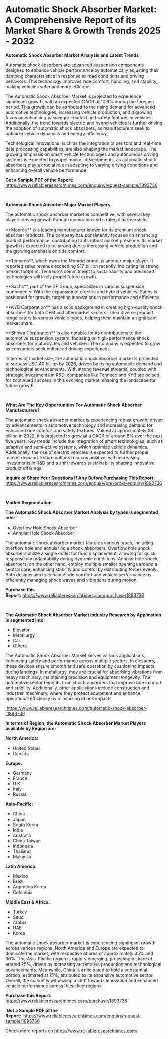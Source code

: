 <p><h1>Automatic Shock Absorber Market: A Comprehensive Report of its Market Share & Growth Trends 2025 - 2032</h1></p><p><strong>Automatic Shock Absorber Market Analysis and Latest Trends</strong></p>
<p><p>Automatic shock absorbers are advanced suspension components designed to enhance vehicle performance by automatically adjusting their damping characteristics in response to road conditions and driving behaviors. This technology improves ride comfort, handling, and stability, making vehicles safer and more efficient.</p><p>The Automatic Shock Absorber Market is projected to experience significant growth, with an expected CAGR of 10.6% during the forecast period. This growth can be attributed to the rising demand for advanced automotive technologies, increasing vehicle production, and a growing focus on enhancing passenger comfort and safety features in vehicles. Additionally, the trend towards electric and hybrid vehicles is further driving the adoption of automatic shock absorbers, as manufacturers seek to optimize vehicle dynamics and energy efficiency.</p><p>Technological innovations, such as the integration of sensors and real-time data processing capabilities, are also shaping the market landscape. The growing emphasis on smart vehicle technologies and autonomous driving systems is expected to propel market developments, as automatic shock absorbers play a crucial role in adapting to varying driving conditions and enhancing overall vehicle performance.</p></p>
<p><strong>Get a Sample PDF of the Report:&nbsp;</strong> <a href="https://www.reliableresearchtimes.com/enquiry/request-sample/1893736?utm_campaign=2567&utm_medium=2&utm_source=Github&utm_content=ia&utm_term=23022025&utm_id=automatic-shock-absorber">https://www.reliableresearchtimes.com/enquiry/request-sample/1893736</a></p>
<p>&nbsp;</p>
<p><strong>Automatic Shock Absorber Major Market Players</strong></p>
<p><p>The automatic shock absorber market is competitive, with several key players driving growth through innovation and strategic partnerships. </p><p>**Monroe** is a leading manufacturer known for its premium shock absorber products. The company has consistently focused on enhancing product performance, contributing to its robust market presence. Its market growth is expected to be strong due to increasing vehicle production and the growing emphasis on ride comfort.</p><p>**Tenneco**, which owns the Monroe brand, is another major player. It reported sales revenue exceeding $17 billion recently, indicating its strong market footprint. Tenneco's commitment to sustainability and advanced technologies will likely propel future growth.</p><p>**Sachs**, part of the ZF Group, specializes in various suspension components. With the expansion of electric and hybrid vehicles, Sachs is positioned for growth, targeting innovations in performance and efficiency. </p><p>**KYB Corporation** has a solid background in creating high-quality shock absorbers for both OEM and aftermarket sectors. Their diverse product range caters to various vehicle types, helping them maintain a significant market share.</p><p>**Showa Corporation** is also notable for its contributions to the automotive suspension system, focusing on high-performance shock absorbers for motorcycles and vehicles. The company is expected to grow as consumers seek enhanced driving experiences.</p><p>In terms of market size, the automatic shock absorber market is projected to surpass USD 40 billion by 2026, driven by rising automobile demand and technological advancements. With strong revenue streams, coupled with strategic investments in R&D, companies like Tenneco and KYB are poised for continued success in this evolving market, shaping the landscape for future growth.</p></p>
<p>&nbsp;</p>
<p><strong>What Are The Key Opportunities For Automatic Shock Absorber Manufacturers?</strong></p>
<p><p>The automatic shock absorber market is experiencing robust growth, driven by advancements in automotive technology and increasing demand for enhanced ride comfort and safety features. Valued at approximately $3 billion in 2022, it is projected to grow at a CAGR of around 8% over the next five years. Key trends include the integration of smart technologies, such as adaptive and semi-active systems, which optimize vehicle dynamics. Additionally, the rise of electric vehicles is expected to further propel market demand. Future outlook remains positive, with increasing investments in R&D and a shift towards sustainability shaping innovative product offerings.</p></p>
<p><strong>Inquire or Share Your Questions If Any Before Purchasing This Report:</strong> <a href="https://www.reliableresearchtimes.com/enquiry/pre-order-enquiry/1893736?utm_campaign=2567&utm_medium=2&utm_source=Github&utm_content=ia&utm_term=23022025&utm_id=automatic-shock-absorber">https://www.reliableresearchtimes.com/enquiry/pre-order-enquiry/1893736</a></p>
<p>&nbsp;</p>
<p><strong>Market Segmentation</strong></p>
<p><strong>The Automatic Shock Absorber Market Analysis by types is segmented into:</strong></p>
<p><ul><li>Overflow Hole Shock Absorber</li><li>Annular Hole Shock Absorber</li></ul></p>
<p><p>The automatic shock absorber market features various types, including overflow hole and annular hole shock absorbers. Overflow hole shock absorbers utilize a single outlet for fluid displacement, allowing for quick response and adaptability during dynamic conditions. Annular hole shock absorbers, on the other hand, employ multiple smaller openings around a central core, enhancing stability and control by distributing forces evenly. Both designs aim to enhance ride comfort and vehicle performance by efficiently managing shock waves and vibrations during motion.</p></p>
<p><strong>Purchase this Report:&nbsp;</strong><a href="https://www.reliableresearchtimes.com/purchase/1893736?utm_campaign=2567&utm_medium=2&utm_source=Github&utm_content=ia&utm_term=23022025&utm_id=automatic-shock-absorber">https://www.reliableresearchtimes.com/purchase/1893736</a></p>
<p>&nbsp;</p>
<p><strong>The Automatic Shock Absorber Market Industry Research by Application is segmented into:</strong></p>
<p><ul><li>Elevator</li><li>Metallurgy</li><li>Car</li><li>Others</li></ul></p>
<p><p>The Automatic Shock Absorber Market serves various applications, enhancing safety and performance across multiple sectors. In elevators, these devices ensure smooth and safe operation by cushioning impacts during landings. In metallurgy, they are crucial for absorbing vibrations from heavy machinery, maintaining precision and equipment longevity. The automotive sector benefits from shock absorbers that improve ride comfort and stability. Additionally, other applications include construction and industrial machinery, where they protect equipment and enhance operational efficiency by minimizing shock impacts.</p></p>
<p><a href="https://www.reliableresearchtimes.com/automatic-shock-absorber-r1893736?utm_campaign=2567&utm_medium=2&utm_source=Github&utm_content=ia&utm_term=23022025&utm_id=automatic-shock-absorber">&nbsp;https://www.reliableresearchtimes.com/automatic-shock-absorber-r1893736</a></p>
<p><strong>In terms of Region, the Automatic Shock Absorber Market Players available by Region are:</strong></p>
<p>
    <p> <strong> North America: </strong>
        <ul>
            <li>United States</li>
            <li>Canada</li>
        </ul>
        </p> 
    <p> <strong> Europe: </strong>
        <ul>
            <li>Germany</li>
            <li>France</li>
            <li>U.K.</li>
            <li>Italy</li>
            <li>Russia</li>
        </ul>
        </p> 
    <p> <strong> Asia-Pacific: </strong>
        <ul>
            <li>China</li>
            <li>Japan</li>
            <li>South Korea</li>
            <li>India</li>
            <li>Australia</li>
            <li>China Taiwan</li>
            <li>Indonesia</li>
            <li>Thailand</li>
            <li>Malaysia</li>
        </ul>
        </p> 
    <p> <strong> Latin America: </strong>
        <ul>
            <li>Mexico</li>
            <li>Brazil</li>
            <li>Argentina Korea</li>
            <li>Colombia</li>
        </ul>
        </p> 
    <p> <strong> Middle East & Africa: </strong>
        <ul>
            <li>Turkey</li>
            <li>Saudi</li>
            <li>Arabia</li>
            <li>UAE</li>
            <li>Korea</li>
        </ul>
    </p>
    </p>
<p><p>The automatic shock absorber market is experiencing significant growth across various regions. North America and Europe are expected to dominate the market, with respective shares of approximately 35% and 30%. The Asia-Pacific region is rapidly emerging, projecting a share of around 25%, driven by increasing automotive production and technological advancements. Meanwhile, China is anticipated to hold a substantial portion, estimated at 15%, attributed to its expansive automotive sector. Overall, the market is witnessing a shift towards innovation and enhanced vehicle performance across these key regions.</p></p>
<p><strong>Purchase this Report: </strong><a href="https://www.reliableresearchtimes.com/purchase/1893736?utm_campaign=2567&utm_medium=2&utm_source=Github&utm_content=ia&utm_term=23022025&utm_id=automatic-shock-absorber">https://www.reliableresearchtimes.com/purchase/1893736</a></p>
<p>&nbsp;<strong>Get a Sample PDF of the Report:&nbsp;&nbsp;</strong><a href="https://www.reliableresearchtimes.com/enquiry/request-sample/1893736?utm_campaign=2567&utm_medium=2&utm_source=Github&utm_content=ia&utm_term=23022025&utm_id=automatic-shock-absorber">https://www.reliableresearchtimes.com/enquiry/request-sample/1893736</a></p>
<p><strong></strong></p>
<p>Check more reports on <a href="https://www.reliableresearchtimes.com/?utm_campaign=2567&utm_medium=2&utm_source=Github&utm_content=ia&utm_term=23022025&utm_id=automatic-shock-absorber">https://www.reliableresearchtimes.com/</a></p>